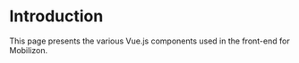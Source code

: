 # Introduction

This page presents the various Vue.js components used in the front-end for Mobilizon.